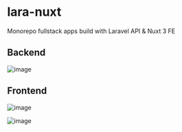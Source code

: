 # lara-nuxt
Monorepo fullstack apps build with Laravel API & Nuxt 3 FE


## Backend
![image](https://github.com/WailanTirajoh/lara-nuxt/assets/53980548/947b2d48-fc2c-4825-b63b-d8337e59e929)


## Frontend
![image](https://github.com/WailanTirajoh/lara-nuxt/assets/53980548/12ddcab8-4863-461c-908d-3de51a47f01f)

![image](https://github.com/WailanTirajoh/lara-nuxt/assets/53980548/5eedf3c9-faf9-4994-bc30-305cd492aa86)

